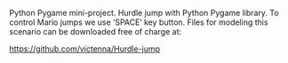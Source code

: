 Python Pygame mini-project. Hurdle jump with Python Pygame library. 
To control Mario jumps we use ‘SPACE’ key button.
Files for modeling this scenario can be downloaded free of charge at:
 
 
https://github.com/victenna/Hurdle-jump
